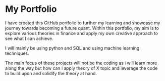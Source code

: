 # My Portfolio 

I have created this GitHub portfolio to further my learning and showcase my journey towards becoming a future quant. Within this portfolio, my aim is to explore various theories in finance and apply my own creative approach to see what I can achieve.

I will mainly be using python and SQL and using machine learning techniques.

The main focus of these projects will not be the coding as i will learn more along the way but how can I apply theory of X topic and leverage the code to build upon and solidify the theory at hand.
